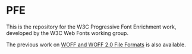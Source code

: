 # PFE
This is the repository for the W3C Progressive Font Enrichment work, developed by the W3C Web Fonts working group.

The previous work on [WOFF and WOFF 2.0 File Formats](https://github.com/w3c/woff) is also available.

